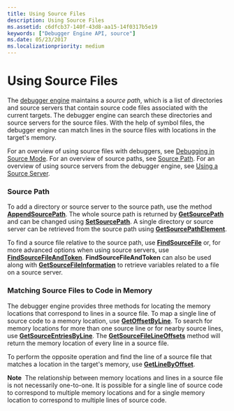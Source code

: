 ```yaml
---
title: Using Source Files
description: Using Source Files
ms.assetid: c6dfcb37-140f-43d8-aa15-14f0317b5e19
keywords: ["Debugger Engine API, source"]
ms.date: 05/23/2017
ms.localizationpriority: medium
---
```


# Using Source Files


The [debugger engine](introduction.md#debugger-engine) maintains a *source path*, which is a list of directories and source servers that contain source code files associated with the current targets. The debugger engine can search these directories and source servers for the source files. With the help of symbol files, the debugger engine can match lines in the source files with locations in the target's memory.

For an overview of using source files with debuggers, see [Debugging in Source Mode](debugging-in-source-mode.md). For an overview of source paths, see [Source Path](source-path.md). For an overview of using source servers from the debugger engine, see [Using a Source Server](using-a-source-server.md).

### <span id="source_path"></span><span id="SOURCE_PATH"></span>Source Path

To add a directory or source server to the source path, use the method [**AppendSourcePath**](/windows-hardware/drivers/ddi/dbgeng/nf-dbgeng-idebugsymbols3-appendsourcepath). The whole source path is returned by [**GetSourcePath**](/windows-hardware/drivers/ddi/dbgeng/nf-dbgeng-idebugsymbols3-getsourcepath) and can be changed using [**SetSourcePath**](/windows-hardware/drivers/ddi/dbgeng/nf-dbgeng-idebugsymbols3-setsourcepath). A single directory or source server can be retrieved from the source path using [**GetSourcePathElement**](/windows-hardware/drivers/ddi/dbgeng/nf-dbgeng-idebugsymbols3-getsourcepathelement).

To find a source file relative to the source path, use [**FindSourceFile**](/windows-hardware/drivers/ddi/dbgeng/nf-dbgeng-idebugsymbols3-findsourcefile) or, for more advanced options when using source servers, use [**FindSourceFileAndToken**](/windows-hardware/drivers/ddi/dbgeng/nf-dbgeng-idebugadvanced3-findsourcefileandtoken). **FindSourceFileAndToken** can also be used along with [**GetSourceFileInformation**](/windows-hardware/drivers/ddi/dbgeng/nf-dbgeng-idebugadvanced3-getsourcefileinformation) to retrieve variables related to a file on a source server.

### <span id="matching_source_files_to_code_in_memory"></span><span id="MATCHING_SOURCE_FILES_TO_CODE_IN_MEMORY"></span>Matching Source Files to Code in Memory

The debugger engine provides three methods for locating the memory locations that correspond to lines in a source file. To map a single line of source code to a memory location, use [**GetOffsetByLine**](/windows-hardware/drivers/ddi/dbgeng/nf-dbgeng-idebugsymbols3-getoffsetbyline). To search for memory locations for more than one source line or for nearby source lines, use [**GetSourceEntriesByLine**](/windows-hardware/drivers/ddi/dbgeng/nf-dbgeng-idebugsymbols3-getsourceentriesbyline). The [**GetSourceFileLineOffsets**](/windows-hardware/drivers/ddi/dbgeng/nf-dbgeng-idebugsymbols3-getsourcefilelineoffsets) method will return the memory location of every line in a source file.

To perform the opposite operation and find the line of a source file that matches a location in the target's memory, use [**GetLineByOffset**](/windows-hardware/drivers/ddi/dbgeng/nf-dbgeng-idebugsymbols3-getlinebyoffset).

**Note**  The relationship between memory locations and lines in a source file is not necessarily one-to-one. It is possible for a single line of source code to correspond to multiple memory locations and for a single memory location to correspond to multiple lines of source code.

 

 

